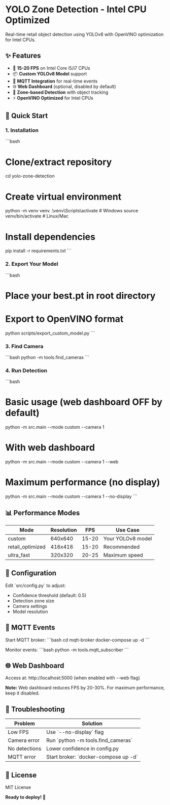 # YOLO Zone Detection - Intel CPU Optimized

Real-time retail object detection using YOLOv8 with OpenVINO optimization for Intel CPUs.

## ✨ Features

- 🚀 **15-20 FPS** on Intel Core i5/i7 CPUs
- 📦 **Custom YOLOv8 Model** support
- 📡 **MQTT Integration** for real-time events
- 🌐 **Web Dashboard** (optional, disabled by default)
- 🎯 **Zone-based Detection** with object tracking
- ⚡ **OpenVINO Optimized** for Intel CPUs

## 🚀 Quick Start

### 1. Installation

\`\`\`bash
# Clone/extract repository
cd yolo-zone-detection

# Create virtual environment
python -m venv venv
.\venv\Scripts\activate  # Windows
source venv/bin/activate  # Linux/Mac

# Install dependencies
pip install -r requirements.txt
\`\`\`

### 2. Export Your Model

\`\`\`bash
# Place your best.pt in root directory
# Export to OpenVINO format
python scripts/export_custom_model.py
\`\`\`

### 3. Find Camera

\`\`\`bash
python -m tools.find_cameras
\`\`\`

### 4. Run Detection

\`\`\`bash
# Basic usage (web dashboard OFF by default)
python -m src.main --mode custom --camera 1

# With web dashboard
python -m src.main --mode custom --camera 1 --web

# Maximum performance (no display)
python -m src.main --mode custom --camera 1 --no-display
\`\`\`

## 📊 Performance Modes

| Mode | Resolution | FPS | Use Case |
|------|------------|-----|----------|
| custom | 640x640 | 15-20 | Your YOLOv8 model |
| retail_optimized | 416x416 | 15-20 | Recommended |
| ultra_fast | 320x320 | 20-25 | Maximum speed |

## 🔧 Configuration

Edit \`src/config.py\` to adjust:
- Confidence threshold (default: 0.5)
- Detection zone size
- Camera settings
- Model resolution

## 📡 MQTT Events

Start MQTT broker:
\`\`\`bash
cd mqtt-broker
docker-compose up -d
\`\`\`

Monitor events:
\`\`\`bash
python -m tools.mqtt_subscriber
\`\`\`

## 🌐 Web Dashboard

Access at: http://localhost:5000 (when enabled with --web flag)

**Note:** Web dashboard reduces FPS by 20-30%. For maximum performance, keep it disabled.

## 🐛 Troubleshooting

| Problem | Solution |
|---------|----------|
| Low FPS | Use \`--no-display\` flag |
| Camera error | Run \`python -m tools.find_cameras\` |
| No detections | Lower confidence in config.py |
| MQTT error | Start broker: \`docker-compose up -d\` |

## 📄 License

MIT License


**Ready to deploy! 🚀**
